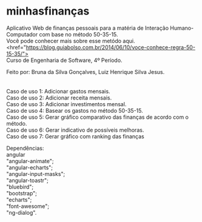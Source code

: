 
# minhasfinanças 

Aplicativo Web de finanças pessoais para a matéria de Interação Humano-Computador com base no método 50-35-15.
</br> 
Você pode conhecer mais sobre esse metódo <a> aqui. <href="https://blog.guiabolso.com.br/2014/06/10/voce-conhece-regra-50-15-35/"> </a>  
Curso de Engenharia de Software, 4º Período. 
<br> 

Feito por: Bruna da Silva Gonçalves, Luiz Henrique Silva Jesus.
</br></br></br>
Caso de uso 1: Adicionar gastos mensais. </br>
Caso de uso 2: Adicionar receita mensais. </br>
Caso de uso 3: Adicionar investimentos mensal. </br>
Caso de uso 4: Basear os gastos no método 50-35-15. </br>
Caso de uso 5: Gerar gráfico comparativo das finanças de acordo com o método. </br> 
Caso de uso 6: Gerar indicativo de possíveis melhoras.</br>
Caso de uso 7: Gerar gráfico com ranking das finanças </br> 

Dependências: </br>
angular </br>
    "angular-animate"; </br>
    "angular-echarts"; </br>
    "angular-input-masks"; </br>
    "angular-toastr";</br>
    "bluebird";</br>
    "bootstrap";</br> 
    "echarts"; </br>
    "font-awesome"; </br>
    "ng-dialog". </br>


 

